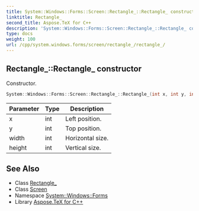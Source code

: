 ```yaml
---
title: System::Windows::Forms::Screen::Rectangle_::Rectangle_ constructor
linktitle: Rectangle_
second_title: Aspose.TeX for C++
description: 'System::Windows::Forms::Screen::Rectangle_::Rectangle_ constructor. Constructor in C++.'
type: docs
weight: 100
url: /cpp/system.windows.forms/screen/rectangle_/rectangle_/
---
```

## Rectangle_::Rectangle_ constructor


Constructor.

```cpp
System::Windows::Forms::Screen::Rectangle_::Rectangle_(int x, int y, int width, int height)
```


| Parameter | Type | Description |
| --- | --- | --- |
| x | int | Left position. |
| y | int | Top position. |
| width | int | Horizontal size. |
| height | int | Vertical size. |

## See Also

* Class [Rectangle_](../)
* Class [Screen](../../)
* Namespace [System::Windows::Forms](../../../)
* Library [Aspose.TeX for C++](../../../../)
